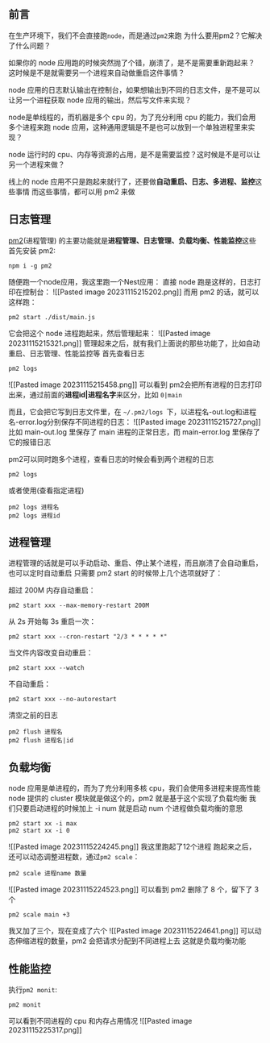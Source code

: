 ## 前言
在生产环境下，我们不会直接跑`node`，而是通过`pm2`来跑
为什么要用pm2？它解决了什么问题？

如果你的 node 应用跑的时候突然抛了个错，崩溃了，是不是需要重新跑起来？
这时候是不是就需要另一个进程来自动做重启这件事情？

node 应用的日志默认输出在控制台，如果想输出到不同的日志文件，是不是可以让另一个进程获取 node 应用的输出，然后写文件来实现？

node是单线程的，而机器是多个 cpu 的，为了充分利用 cpu 的能力，我们会用多个进程来跑 node 应用，这种通用逻辑是不是也可以放到一个单独进程里来实现？

node 运行时的 cpu、内存等资源的占用，是不是需要监控？这时候是不是可以让另一个进程来做？

线上的 node 应用不只是跑起来就行了，还要做**自动重启、日志、多进程、监控**这些事情
而这些事情，都可以用 pm2 来做

## 日志管理
[pm2](https://github.com/Unitech/pm2)(进程管理) 的主要功能就是**进程管理、日志管理、负载均衡、性能监控**这些
首先安装 pm2:
```shell
npm i -g pm2
```
随便跑一个node应用，我这里跑一个Nest应用：
直接 node 跑是这样的，日志打印在控制台：
![[Pasted image 20231115215202.png]]
而用 pm2 的话，就可以这样跑：
```shell
pm2 start ./dist/main.js
```
它会把这个 node 进程跑起来，然后管理起来：
![[Pasted image 20231115215321.png]]
管理起来之后，就有我们上面说的那些功能了，比如自动重启、日志管理、性能监控等
首先查看日志
```shel
pm2 logs
```
![[Pasted image 20231115215458.png]]
可以看到 pm2会把所有进程的日志打印出来，通过前面的**进程id|进程名字**来区分，比如 `0|main`

而且，它会把它写到日志文件里，在 `~/.pm2/logs `下，以进程名-out.log和进程名-error.log分别保存不同进程的日志：
![[Pasted image 20231115215727.png]]
比如 main-out.log 里保存了 main 进程的正常日志，而 main-error.log 里保存了它的报错日志

pm2可以同时跑多个进程，查看日志的时候会看到两个进程的日志
```shell
pm2 logs
```
或者使用(查看指定进程)
```shell
pm2 logs 进程名
pm2 logs 进程id
```
## 进程管理
进程管理的话就是可以手动启动、重启、停止某个进程，而且崩溃了会自动重启，也可以定时自动重启
只需要 pm2 start 的时候带上几个选项就好了：

超过 200M 内存自动重启：
```shell
pm2 start xxx --max-memory-restart 200M
```
从 2s 开始每 3s 重启一次：
```shell
pm2 start xxx --cron-restart "2/3 * * * * *"
```
当文件内容改变自动重启：
```shell
pm2 start xxx --watch
```
不自动重启：
```shell
pm2 start xxx --no-autorestart
```
清空之前的日志
```shell
pm2 flush 进程名 
pm2 flush 进程名|id
```
## 负载均衡
node 应用是单进程的，而为了充分利用多核 cpu，我们会使用多进程来提高性能
node 提供的 cluster 模块就是做这个的，pm2 就是基于这个实现了负载均衡
我们只要启动进程的时候加上 -i num 就是启动 num 个进程做负载均衡的意思
```shell
pm2 start xx -i max
pm2 start xx -i 0
```
![[Pasted image 20231115224245.png]]
我这里跑起了12个进程
跑起来之后，还可以动态调整进程数，通过`pm2 scale`：
```shell
pm2 scale 进程name 数量
```
![[Pasted image 20231115224523.png]]
可以看到 pm2 删除了 8 个，留下了 3 个
```shell
pm2 scale main +3
```
我又加了三个，现在变成了六个
![[Pasted image 20231115224641.png]]
可以动态伸缩进程的数量，pm2 会把请求分配到不同进程上去
这就是负载均衡功能
## 性能监控
执行`pm2 monit`:
```shell
pm2 monit
```
可以看到不同进程的 cpu 和内存占用情况
![[Pasted image 20231115225317.png]]
